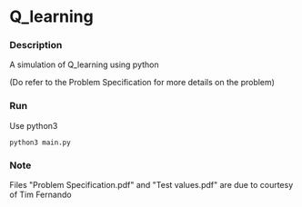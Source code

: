 # Q_learning

### Description
A simulation of Q_learning using python  

(Do refer to the Problem Specification for more details on the problem)

### Run
Use python3
```
python3 main.py
```

### Note
Files "Problem Specification.pdf" and "Test values.pdf" are due to courtesy of Tim Fernando
